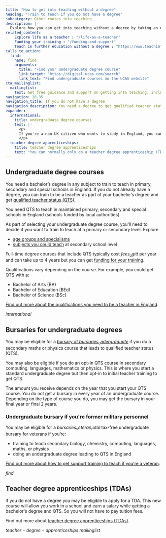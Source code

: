 ```yaml
---
title: "How to get into teaching without a degree"
heading: "Train to teach if you do not have a degree"
subcategory: Other routes into teaching
description: |-
  Explore how you can get into teaching without a degree by taking an undergraduate course to gain qualified teacher status (QTS) alongside a degree.
related_content:
    Explore life as a teacher : "/life-as-a-teacher"
    Funding your training : "/funding-and-support"
    Teach in further education without a degree : "https://www.teachinfurthereducation.education.gov.uk/"
calls_to_action:
  find:
    name: find
    arguments:
      title: "Find your undergraduate degree course"
      link_target: "https://digital.ucas.com/search"
      link_text: "Find undergraduate courses on the UCAS website"
cta_mailinglist:
  mailinglist:
    text: Get free guidance and support on getting into teaching, including learning more about what teaching is like.
navigation: 20.35
navigation_title: If you do not have a degree
navigation_description: You need a degree to get qualified teacher status (QTS). If you're not already studying for one, find out more about undergraduate degree courses.
expander:
  international:
    title: undergraduate degree courses
    text: |-
      <p>
      If you're a non-UK citizen who wants to study in England, you can visit the <a href="https://www.ukcisa.org.uk/">UK Council for International Student Affairs</a> for information about studying at an English university.
      </p>  
  teacher-degree-apprenticeships:
    title: teacher degree apprenticeships
    text: "You can normally only do a teacher degree apprenticeship (TDA) if you've been a resident in the UK for the last 3 years or more. There are some exceptions to this. For example, if you've applied to the Afghan or Ukraine resettlement schemes. Speak to providers for more information."    
---
```


## Undergraduate degree courses
You need a bachelor’s degree in any subject to train to teach in primary, secondary and special schools in England. If you do not already have a degree, you can train to be a teacher as part of your bachelor’s degree and get [qualified teacher status (QTS)](/train-to-be-a-teacher/what-is-qts).

You need QTS to teach in maintained primary, secondary and special schools in England (schools funded by local authorities).

As part of selecting your undergraduate degree course, you'll need to decide if you want to train to teach at a primary or secondary level. Explore:

* [age groups and specialisms](/life-as-a-teacher/age-groups-and-specialisms)
* [subjects you could teach](/life-as-a-teacher/explore-subjects) at secondary school level

Full-time degree courses that include QTS typically cost $fees_ugitt$ per year and can take up to 4 years but you can get [funding for your training](/funding-and-support).

Qualifications vary depending on the course. For example, you could get QTS with a:

- Bachelor of Arts (BA)
- Bachelor of Education (BEd)
- Bachelor of Science (BSc)

[Find out more about the qualifications you need to be a teacher in England](/train-to-be-a-teacher/qualifications-you-need-to-teach).

$international$

## Bursaries for undergraduate degrees

You may be eligible for a [bursary of $bursaries_undergraduate$](https://www.gov.uk/government/publications/funding-initial-teacher-training-itt/funding-initial-teacher-training-itt-academic-year-2025-to-2026#undergraduate-bursary) if you do a secondary maths or physics course that leads to qualified teacher status (QTS).

You may also be eligible if you do an opt-in QTS course in secondary computing, languages, mathematics or physics. This is where you start a standard undergraduate degree but then opt-in to initial teacher training to get QTS.

The amount you receive depends on the year that you start your QTS course. You do not get a bursary in every year of an undergraduate course. Depending on the type of course you do, you may get the bursary in your final year or final 2 years.

### Undergraduate bursary if you're former military personnel

You may be eligible for a $bursaries_veteran_total$ tax-free undergraduate bursary for veterans if you’re:

* training to teach secondary biology, chemistry, computing, languages, maths, or physics
* doing an undergraduate degree leading to QTS in England

[Find out more about how to get support training to teach if you're a veteran](/funding-and-support/if-youre-a-veteran).

$find$

## Teacher degree apprenticeships (TDAs)
If you do not have a degree you may be eligible to apply for a TDA. This new course will allow you work in a school and earn a salary while getting a bachelor's degree and QTS. So you will not have to pay tuition fees. 

Find out more about [teacher degree apprenticeships (TDAs)](/train-to-be-a-teacher/teacher-degree-apprenticeships).

$teacher-degree-apprenticeships$
$mailinglist$
